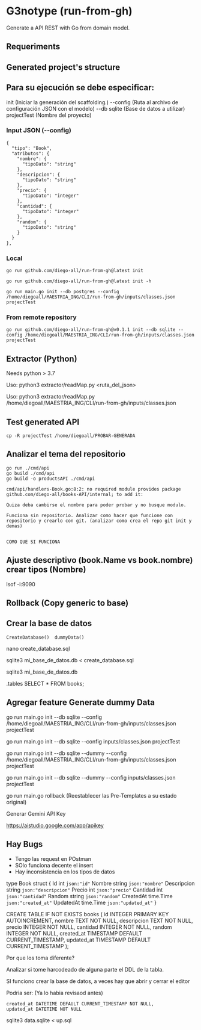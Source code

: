 # G3notype (run-from-gh)


Generate a API REST with Go from domain model. 



## Requeriments



## Generated project's structure




## Para su ejecución se debe especificar:

init       (Iniciar la generación del scaffolding.)
--config  (Ruta al archivo de configuración JSON con el modelo)
--db sqlite  (Base de datos a utilizar)
projectTest  (Nombre del proyecto)

### Input JSON (--config)

    {
      "tipo": "Book",
      "atributos": {
        "nombre": {
          "tipoDato": "string"
        },
        "descripcion": {
          "tipoDato": "string"
        },
        "precio": {
          "tipoDato": "integer"
        },
        "cantidad": {
          "tipoDato": "integer"
        },
        "random": {
          "tipoDato": "string"
        }
      }
    },


### Local

    go run github.com/diego-all/run-from-gh@latest init

    go run github.com/diego-all/run-from-gh@latest init -h

    go run main.go init --db postgres --config /home/diegoall/MAESTRIA_ING/CLI/run-from-gh/inputs/classes.json projectTest


### From remote repository

    go run github.com/diego-all/run-from-gh@v0.1.1 init --db sqlite --config /home/diegoall/MAESTRIA_ING/CLI/run-from-gh/inputs/classes.json projectTest


## Extractor (Python)

  Needs python > 3.7

  Uso: python3 extractor/readMap.py <ruta_del_json>

  Uso: python3 extractor/readMap.py /home/diegoall/MAESTRIA_ING/CLI/run-from-gh/inputs/classes.json


## Test generated API

    cp -R projectTest /home/diegoall/PROBAR-GENERADA


## Analizar el tema del repositorio

    go run ./cmd/api
    go build ./cmd/api
    go build -o productsAPI ./cmd/api

    cmd/api/handlers-Book.go:8:2: no required module provides package github.com/diego-all/books-API/internal; to add it:

    Quiza deba cambirse el nombre para poder probar y no busque modulo.

    Funciona sin repositorio. Analizar como hacer que funcione con repositorio y crearlo con git. (analizar como crea el repo git init y demas)


    COMO QUE SI FUNCIONA

## Ajuste descriptivo (book.Name vs book.nombre) crear tipos (Nombre)




lsof -i:9090


## Rollback (Copy generic to base)


## Crear la base de datos


	CreateDatabase()  dummyData()

  nano create_database.sql


  sqlite3 mi_base_de_datos.db < create_database.sql

  sqlite3 mi_base_de_datos.db

  .tables
  SELECT * FROM books;



## Agregar feature Generate dummy Data

  go run main.go init --db sqlite --config /home/diegoall/MAESTRIA_ING/CLI/run-from-gh/inputs/classes.json projectTest

  go run main.go init --db sqlite --config inputs/classes.json projectTest

  go run main.go init --db sqlite --dummy --config /home/diegoall/MAESTRIA_ING/CLI/run-from-gh/inputs/classes.json projectTest

  go run main.go init --db sqlite --dummy --config inputs/classes.json projectTest

  go run main.go rollback   (Reestablecer las Pre-Templates a su estado original)



Generar Gemini API Key

https://aistudio.google.com/app/apikey

## Hay Bugs

 - Tengo las request en POstman 
 - SOlo funciona decente el insert
 - Hay inconsistencia en los tipos de datos


 type Book struct {
 	Id	int	`json:"id"`
	Nombre	string	`json:"nombre"`
	Descripcion	string	`json:"descripcion"`
	Precio	int	`json:"precio"`
	Cantidad	int	`json:"cantidad"`
	Random	string	`json:"random"`
	CreatedAt   time.Time `json:"created_at"`
 	UpdatedAt   time.Time `json:"updated_at"`
}

CREATE TABLE IF NOT EXISTS books (
    id INTEGER PRIMARY KEY AUTOINCREMENT,
    nombre TEXT NOT NULL,
    descripcion TEXT NOT NULL,
    precio INTEGER NOT NULL,
    cantidad INTEGER NOT NULL,
    random INTEGER NOT NULL,
    created_at TIMESTAMP DEFAULT CURRENT_TIMESTAMP,
    updated_at TIMESTAMP DEFAULT CURRENT_TIMESTAMP
);


Por que los toma diferente?

Analizar si tome harcodeado de alguna parte el DDL de la tabla.


SI funciono crear la base de datos, a veces hay que abrir y cerrar el editor

Podria ser: (Ya lo habia revisaod antes)

    created_at DATETIME DEFAULT CURRENT_TIMESTAMP NOT NULL,
    updated_at DATETIME NOT NULL


  sqlite3 data.sqlite < up.sql